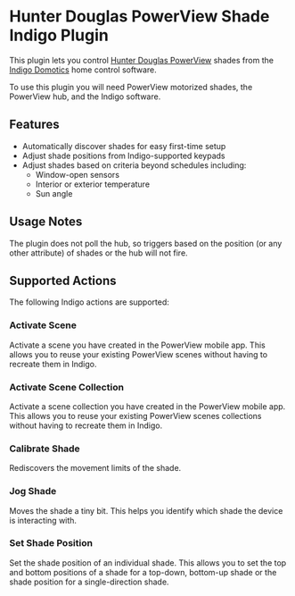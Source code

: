 # Hunter Douglas PowerView Shade Indigo Plugin

This plugin lets you control [Hunter Douglas PowerView][hd_powerview] shades
from the [Indigo Domotics][indigo] home control software.

To use this plugin you will need PowerView motorized shades, the PowerView
hub, and the Indigo software.

## Features

* Automatically discover shades for easy first-time setup
* Adjust shade positions from Indigo-supported keypads
* Adjust shades based on criteria beyond schedules including:
  * Window-open sensors
  * Interior or exterior temperature
  * Sun angle

## Usage Notes

The plugin does not poll the hub, so triggers based on the position (or any
other attribute) of shades or the hub will not fire.

## Supported Actions

The following Indigo actions are supported:

### Activate Scene

Activate a scene you have created in the PowerView mobile app.  This allows
you to reuse your existing PowerView scenes without having to recreate them in
Indigo.

### Activate Scene Collection

Activate a scene collection you have created in the PowerView mobile app.
This allows you to reuse your existing PowerView scenes collections without
having to recreate them in Indigo.

### Calibrate Shade

Rediscovers the movement limits of the shade.

### Jog Shade

Moves the shade a tiny bit.  This helps you identify which shade the device is
interacting with.

### Set Shade Position

Set the shade position of an individual shade.  This allows you to set the top
and bottom positions of a shade for a top-down, bottom-up shade or the shade
position for a single-direction shade.

[hd_powerview]: https://www.hunterdouglas.com/operating-systems/powerview-motorization
[indigo]:http://www.indigodomo.com
